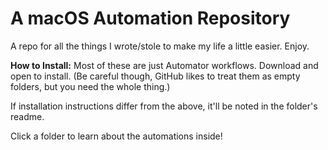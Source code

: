 # A macOS Automation Repository
A repo for all the things I wrote/stole to make my life a little easier. Enjoy.

**How to Install:** Most of these are just Automator workflows. Download and open to install. (Be careful though, GitHub likes to treat them as empty folders, but you need the whole thing.)

If installation instructions differ from the above, it'll be noted in the folder's readme.

Click a folder to learn about the automations inside!
